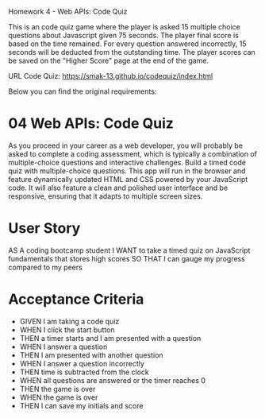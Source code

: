 Homework 4 - Web APIs: Code Quiz

This is an code quiz game where the player is asked 15 multiple choice questions about Javascript given 75 seconds. The player final score is based on the time remained. For every question answered incorrectly, 15 seconds will be deducted from the outstanding time. The player scores can be saved on the "Higher Score" page at the end of the game.

URL Code Quiz: https://smak-13.github.io/codequiz/index.html

Below you can find the original requirements:

# 04 Web APIs: Code Quiz

As you proceed in your career as a web developer, you will probably be asked to complete a coding assessment, which is typically a combination of multiple-choice questions and interactive challenges. Build a timed code quiz with multiple-choice questions. This app will run in the browser and feature dynamically updated HTML and CSS powered by your JavaScript code. It will also feature a clean and polished user interface and be responsive, ensuring that it adapts to multiple screen sizes.

# User Story
AS A coding bootcamp student
I WANT to take a timed quiz on JavaScript fundamentals that stores high scores
SO THAT I can gauge my progress compared to my peers

# Acceptance Criteria
- GIVEN I am taking a code quiz
- WHEN I click the start button
- THEN a timer starts and I am presented with a question
- WHEN I answer a question
- THEN I am presented with another question
- WHEN I answer a question incorrectly
- THEN time is subtracted from the clock
- WHEN all questions are answered or the timer reaches 0
- THEN the game is over
- WHEN the game is over
- THEN I can save my initials and score
